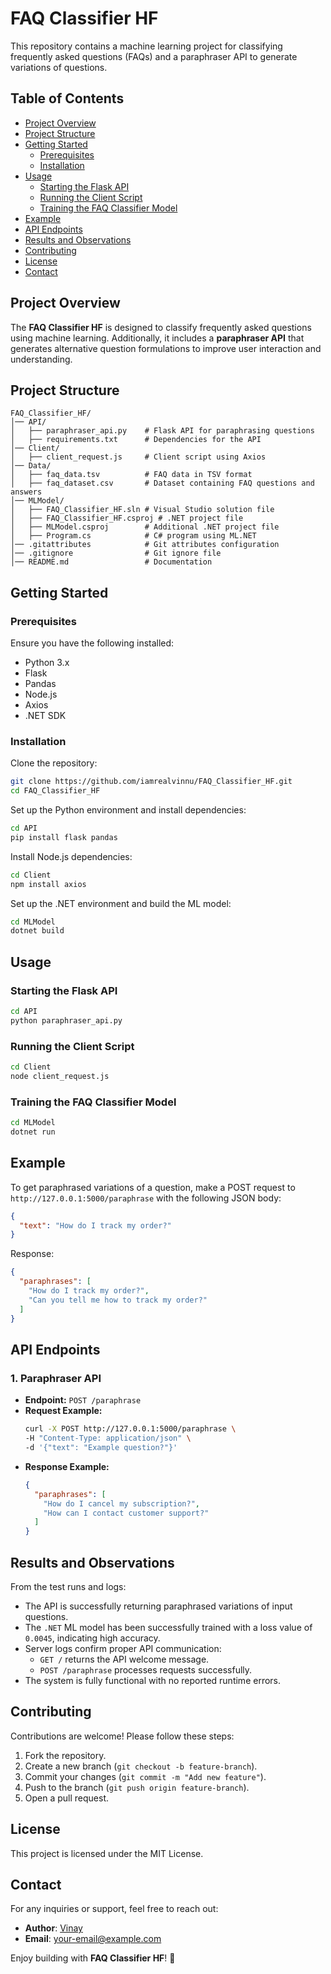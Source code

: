 # FAQ Classifier HF

This repository contains a machine learning project for classifying frequently asked questions (FAQs) and a paraphraser API to generate variations of questions.

## Table of Contents
- [Project Overview](#project-overview)
- [Project Structure](#project-structure)
- [Getting Started](#getting-started)
  - [Prerequisites](#prerequisites)
  - [Installation](#installation)
- [Usage](#usage)
  - [Starting the Flask API](#starting-the-flask-api)
  - [Running the Client Script](#running-the-client-script)
  - [Training the FAQ Classifier Model](#training-the-faq-classifier-model)
- [Example](#example)
- [API Endpoints](#api-endpoints)
- [Results and Observations](#results-and-observations)
- [Contributing](#contributing)
- [License](#license)
- [Contact](#contact)

## Project Overview
The **FAQ Classifier HF** is designed to classify frequently asked questions using machine learning. Additionally, it includes a **paraphraser API** that generates alternative question formulations to improve user interaction and understanding.

## Project Structure
```
FAQ_Classifier_HF/
│── API/
│   ├── paraphraser_api.py    # Flask API for paraphrasing questions
│   ├── requirements.txt      # Dependencies for the API
│── Client/
│   ├── client_request.js     # Client script using Axios
│── Data/
│   ├── faq_data.tsv          # FAQ data in TSV format
│   ├── faq_dataset.csv       # Dataset containing FAQ questions and answers
│── MLModel/
│   ├── FAQ_Classifier_HF.sln # Visual Studio solution file
│   ├── FAQ_Classifier_HF.csproj # .NET project file
│   ├── MLModel.csproj        # Additional .NET project file
│   ├── Program.cs            # C# program using ML.NET
│── .gitattributes            # Git attributes configuration
│── .gitignore                # Git ignore file
│── README.md                 # Documentation
```


## Getting Started
### Prerequisites
Ensure you have the following installed:
- Python 3.x
- Flask
- Pandas
- Node.js
- Axios
- .NET SDK

### Installation
Clone the repository:
```sh
git clone https://github.com/iamrealvinnu/FAQ_Classifier_HF.git
cd FAQ_Classifier_HF
```

Set up the Python environment and install dependencies:
```sh
cd API
pip install flask pandas
```

Install Node.js dependencies:
```sh
cd Client
npm install axios
```

Set up the .NET environment and build the ML model:
```sh
cd MLModel
dotnet build
```

## Usage
### Starting the Flask API
```sh
cd API
python paraphraser_api.py
```

### Running the Client Script
```sh
cd Client
node client_request.js
```

### Training the FAQ Classifier Model
```sh
cd MLModel
dotnet run
```

## Example
To get paraphrased variations of a question, make a POST request to `http://127.0.0.1:5000/paraphrase` with the following JSON body:
```json
{
  "text": "How do I track my order?"
}
```

Response:
```json
{
  "paraphrases": [
    "How do I track my order?",
    "Can you tell me how to track my order?"
  ]
}
```

## API Endpoints
### **1. Paraphraser API**
- **Endpoint:** `POST /paraphrase`
- **Request Example:**
  ```sh
  curl -X POST http://127.0.0.1:5000/paraphrase \
  -H "Content-Type: application/json" \
  -d '{"text": "Example question?"}'
  ```
- **Response Example:**
  ```json
  {
    "paraphrases": [
      "How do I cancel my subscription?",
      "How can I contact customer support?"
    ]
  }
  ```

## Results and Observations
From the test runs and logs:
- The API is successfully returning paraphrased variations of input questions.
- The `.NET` ML model has been successfully trained with a loss value of `0.0045`, indicating high accuracy.
- Server logs confirm proper API communication:
  - `GET /` returns the API welcome message.
  - `POST /paraphrase` processes requests successfully.
- The system is fully functional with no reported runtime errors.

## Contributing
Contributions are welcome! Please follow these steps:
1. Fork the repository.
2. Create a new branch (`git checkout -b feature-branch`).
3. Commit your changes (`git commit -m "Add new feature"`).
4. Push to the branch (`git push origin feature-branch`).
5. Open a pull request.

## License
This project is licensed under the MIT License.

## Contact
For any inquiries or support, feel free to reach out:
- **Author**: [Vinay](https://github.com/iamrealvinnu)
- **Email**: [your-email@example.com](mailto:gupta.vinayC@gmail.com)

Enjoy building with **FAQ Classifier HF**! 🚀

